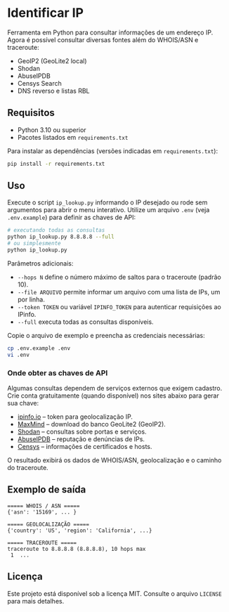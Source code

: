 # Identificar IP

Ferramenta em Python para consultar informações de um endereço IP. Agora é possível consultar diversas fontes além do WHOIS/ASN e traceroute:

- GeoIP2 (GeoLite2 local)
- Shodan
- AbuseIPDB
- Censys Search
- DNS reverso e listas RBL

## Requisitos

- Python 3.10 ou superior
- Pacotes listados em `requirements.txt`

Para instalar as dependências (versões indicadas em `requirements.txt`):

```bash
pip install -r requirements.txt
```

## Uso

Execute o script `ip_lookup.py` informando o IP desejado ou rode sem argumentos para abrir o menu interativo. Utilize um arquivo `.env` (veja `.env.example`) para definir as chaves de API:

```bash
# executando todas as consultas
python ip_lookup.py 8.8.8.8 --full
# ou simplesmente
python ip_lookup.py
```

Parâmetros adicionais:

- `--hops N` define o número máximo de saltos para o traceroute (padrão 10).
- `--file ARQUIVO` permite informar um arquivo com uma lista de IPs, um por linha.
- `--token TOKEN` ou variável `IPINFO_TOKEN` para autenticar requisições ao IPinfo.
- `--full` executa todas as consultas disponíveis.

Copie o arquivo de exemplo e preencha as credenciais necessárias:

```bash
cp .env.example .env
vi .env
```
### Onde obter as chaves de API

Algumas consultas dependem de serviços externos que exigem cadastro. Crie conta
gratuitamente (quando disponível) nos sites abaixo para gerar sua chave:

- [ipinfo.io](https://ipinfo.io/) – token para geolocalização IP.
- [MaxMind](https://www.maxmind.com/) – download do banco GeoLite2 (GeoIP2).
- [Shodan](https://www.shodan.io/) – consultas sobre portas e serviços.
- [AbuseIPDB](https://www.abuseipdb.com/) – reputação e denúncias de IPs.
- [Censys](https://search.censys.io/) – informações de certificados e hosts.

O resultado exibirá os dados de WHOIS/ASN, geolocalização e o caminho do traceroute.

## Exemplo de saída

```
===== WHOIS / ASN =====
{'asn': '15169', ... }

===== GEOLOCALIZAÇÃO =====
{'country': 'US', 'region': 'California', ...}

===== TRACEROUTE =====
traceroute to 8.8.8.8 (8.8.8.8), 10 hops max
 1  ...
```

## Licença

Este projeto está disponível sob a licença MIT. Consulte o arquivo `LICENSE` para mais detalhes.
